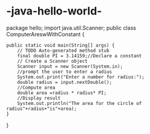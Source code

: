 # -java-hello-world-
package hello;
import java.util.Scanner;
public class ComputerAreswWithConstant {

	public static void main(String[] args) {
		// TODO Auto-generated method stub
		final double PI = 3.14159;//Declare a constant
		// Create a Scanner object 
		Scanner input = new Scanner(System.in);
		//prompt the user to enter a radius
		System.out.print("Enter a number for radius:");
		double radius = input.nextDouble();
		//Compute area
        double area =radius * radius* PI;
        //Display result 
        System.out.println("The area for the circle of radius"+radius+"is"+area);
	}

}
